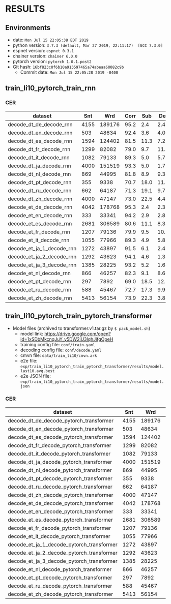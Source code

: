 <!-- Generated by ../../../utils/show_result.sh -->
# RESULTS
## Environments
- date: `Mon Jul 15 22:05:38 EDT 2019`
- python version: `3.7.3 (default, Mar 27 2019, 22:11:17)  [GCC 7.3.0]`
- espnet version: `espnet 0.3.1`
- chainer version: `chainer 6.0.0`
- pytorch version: `pytorch 1.0.1.post2`
- Git hash: `16bf823c0f6b10a913597465a74abeaa60082c9b`
  - Commit date: `Mon Jul 15 22:05:28 2019 -0400`

## train_li10_pytorch_train_rnn
### CER

|dataset|Snt|Wrd|Corr|Sub|Del|Ins|Err|S.Err|
|---|---|---|---|---|---|---|---|---|
|decode_dt_de_decode_rnn|4155|189176|95.2|2.4|2.4|1.6|6.4|55.8|
|decode_dt_en_decode_rnn|503|48634|92.4|3.6|4.0|1.6|9.2|95.0|
|decode_dt_es_decode_rnn|1594|124402|81.5|11.3|7.2|5.4|23.9|99.9|
|decode_dt_fr_decode_rnn|1299|82082|79.0|9.7|11.3|3.9|24.9|99.8|
|decode_dt_it_decode_rnn|1082|79133|89.3|5.0|5.7|2.1|12.8|98.4|
|decode_dt_ja_decode_rnn|4000|151519|93.3|5.0|1.7|1.0|7.7|66.7|
|decode_dt_nl_decode_rnn|869|44995|81.8|8.9|9.3|4.0|22.3|99.3|
|decode_dt_pt_decode_rnn|355|9338|70.7|18.0|11.3|7.2|36.6|99.2|
|decode_dt_ru_decode_rnn|662|64187|71.3|19.1|9.7|6.4|35.2|100.0|
|decode_dt_zh_decode_rnn|4000|47147|73.0|22.5|4.4|3.2|30.2|77.6|
|decode_et_de_decode_rnn|4042|178768|95.3|2.4|2.3|1.6|6.2|53.9|
|decode_et_en_decode_rnn|333|33341|94.2|2.9|2.8|1.5|7.2|92.5|
|decode_et_es_decode_rnn|2681|306589|80.6|11.1|8.3|5.1|24.5|100.0|
|decode_et_fr_decode_rnn|1207|79136|79.9|9.5|10.6|3.5|23.6|100.0|
|decode_et_it_decode_rnn|1055|77966|89.3|4.9|5.8|2.1|12.9|98.4|
|decode_et_ja_1_decode_rnn|1272|43897|91.5|6.1|2.4|1.2|9.7|66.2|
|decode_et_ja_2_decode_rnn|1292|43623|94.1|4.6|1.3|0.9|6.9|63.5|
|decode_et_ja_3_decode_rnn|1385|28225|93.2|5.2|1.6|1.4|8.3|50.1|
|decode_et_nl_decode_rnn|866|46257|82.3|9.1|8.6|4.0|21.7|99.2|
|decode_et_pt_decode_rnn|297|7892|69.0|18.5|12.5|8.0|39.1|96.6|
|decode_et_ru_decode_rnn|588|45467|72.7|17.3|9.9|5.5|32.8|100.0|
|decode_et_zh_decode_rnn|5413|56154|73.9|22.3|3.8|2.8|29.0|74.0|

## train_li10_pytorch_train_pytorch_transformer
  - Model files (archived to transformer.v1.tar.gz by `$ pack_model.sh`)
    - model link: https://drive.google.com/open?id=1xSDbMkcnqJuY_y5DW2iU3lqhJifgOpeH
    - training config file: `conf/train.yaml`
    - decoding config file: `conf/decode.yaml`
    - cmvn file: `data/train_li10/cmvn.ark`
    - e2e file: `exp/train_li10_pytorch_train_pytorch_transformer/results/model.last10.avg.best`
    - e2e JSON file: `exp/train_li10_pytorch_train_pytorch_transformer/results/model.json`

### CER

|dataset|Snt|Wrd|Corr|Sub|Del|Ins|Err|S.Err|
|---|---|---|---|---|---|---|---|---|
|decode_dt_de_decode_pytorch_transformer|4155|189176|96.7|1.6|1.7|1.1|4.4|50.0|
|decode_dt_en_decode_pytorch_transformer|503|48634|93.8|3.0|3.2|1.2|7.5|93.0|
|decode_dt_es_decode_pytorch_transformer|1594|124402|83.5|9.8|6.7|5.2|21.7|100.0|
|decode_dt_fr_decode_pytorch_transformer|1299|82082|82.9|8.1|9.0|4.1|21.2|99.5|
|decode_dt_it_decode_pytorch_transformer|1082|79133|92.6|3.5|4.0|1.7|9.1|96.8|
|decode_dt_ja_decode_pytorch_transformer|4000|151519|94.8|3.7|1.5|0.8|6.0|61.5|
|decode_dt_nl_decode_pytorch_transformer|869|44995|86.2|6.5|7.3|3.2|17.0|98.6|
|decode_dt_pt_decode_pytorch_transformer|355|9338|76.4|13.5|10.1|4.5|28.1|96.1|
|decode_dt_ru_decode_pytorch_transformer|662|64187|71.5|18.6|9.9|6.5|35.0|100.0|
|decode_dt_zh_decode_pytorch_transformer|4000|47147|78.0|18.5|3.5|3.5|25.6|75.4|
|decode_et_de_decode_pytorch_transformer|4042|178768|96.7|1.7|1.7|1.2|4.5|48.0|
|decode_et_en_decode_pytorch_transformer|333|33341|95.8|2.1|2.1|1.2|5.4|90.1|
|decode_et_es_decode_pytorch_transformer|2681|306589|80.1|11.6|8.4|4.9|24.9|100.0|
|decode_et_fr_decode_pytorch_transformer|1207|79136|83.1|8.3|8.6|3.7|20.6|100.0|
|decode_et_it_decode_pytorch_transformer|1055|77966|92.6|3.5|3.9|1.6|9.0|97.3|
|decode_et_ja_1_decode_pytorch_transformer|1272|43897|93.2|4.7|2.2|1.0|7.8|63.2|
|decode_et_ja_2_decode_pytorch_transformer|1292|43623|95.2|3.6|1.2|0.7|5.5|60.0|
|decode_et_ja_3_decode_pytorch_transformer|1385|28225|94.8|3.9|1.3|1.1|6.3|44.7|
|decode_et_nl_decode_pytorch_transformer|866|46257|86.5|6.8|6.7|3.3|16.8|98.3|
|decode_et_pt_decode_pytorch_transformer|297|7892|73.2|15.3|11.6|5.6|32.4|90.2|
|decode_et_ru_decode_pytorch_transformer|588|45467|67.7|23.0|9.3|6.1|38.3|100.0|
|decode_et_zh_decode_pytorch_transformer|5413|56154|78.5|18.5|3.0|2.9|24.4|71.5|

